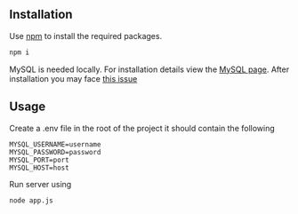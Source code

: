 ## Installation

Use [npm](https://docs.npmjs.com/downloading-and-installing-node-js-and-npm) to install the required packages.

```bash
npm i
```
MySQL is needed locally. For installation details view the [MySQL page](https://www.mysql.com/downloads/). After installation you may face [this issue](https://stackoverflow.com/questions/50093144/mysql-8-0-client-does-not-support-authentication-protocol-requested-by-server) 

## Usage
Create a .env file in the root of the project it should contain the following
```
MYSQL_USERNAME=username
MYSQL_PASSWORD=password
MYSQL_PORT=port
MYSQL_HOST=host
```
Run server using
```bash
node app.js
```